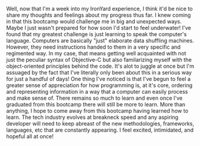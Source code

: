 Well, now that I'm a week into my IronYard experience, I think it'd be nice to share my thoughts and feelings about my progress thus far. I knew coming in that this bootcamp would challenge me in big and unexpected ways. Maybe I just wasn't prepared for how soon I'd start to feel underwater! I've found that my greatest challenge is just learning to speak the computer's language. Computers are basically "just" elaborate data shuffling machines. However, they need instructions handed to them in a very specific and regimented way. In my case, that means getting well acquainted with not just the peculiar syntax of Objective-C but also familarizing myself with the object-oriented principles behind the code. It's alot to juggle at once but I'm assuaged by the fact that I've literally only been about this in a serious way for just a handful of days! One thing I've noticed is that I've begun to feel a greater sense of appreciation for how programming is, at it's core, ordering and representing information in a way that a computer can easily process and make sense of. 
There remains so much to learn and even once I've graduated from this bootcamp there will still be more to learn. More than anything, I hope to come away from this bootcamp having learned how to learn. The tech industry evolves at breakneck speed and any aspiring developer will need to keep abreast of the new methodologies, frameworks, languages, etc that are constantly appearing. I feel excited, intimidated, and hopeful all at once!
